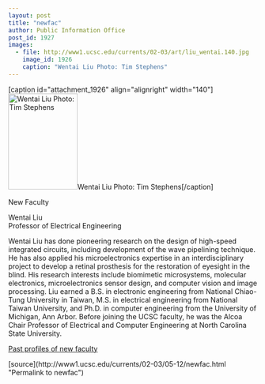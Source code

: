 ```yaml
---
layout: post
title: "newfac"
author: Public Information Office
post_id: 1927
images:
  - file: http://www1.ucsc.edu/currents/02-03/art/liu_wentai.140.jpg
    image_id: 1926
    caption: "Wentai Liu Photo: Tim Stephens"
---
```


[caption id="attachment_1926" align="alignright" width="140"]<a href="http://localhost/mysite/wp-content/uploads/2003/05/liu_wentai.140.jpg"><img class="size-full wp-image-1926" src="http://localhost/mysite/wp-content/uploads/2003/05/liu_wentai.140.jpg" alt="Wentai Liu Photo: Tim Stephens" width="140" height="194" /></a>Wentai Liu Photo: Tim Stephens[/caption]
<p class="pagehead">
  New Faculty
</p>
<p>
  <span class="sectionhead">Wentai Liu</span><br>
  Professor of Electrical Engineering<br>
</p>
<p>
  Wentai Liu has done pioneering research on the design of high-speed integrated circuits, including development of the wave pipelining technique. He has also applied his microelectronics expertise in an interdisciplinary project to develop a retinal prosthesis for the restoration of eyesight in the blind. His research interests include biomimetic microsystems, molecular electronics, microelectronics sensor design, and computer vision and image processing. Liu earned a B.S. in electronic engineering from National Chiao-Tung University in Taiwan, M.S. in electrical engineering from National Taiwan University, and Ph.D. in computer engineering from the University of Michigan, Ann Arbor. Before joining the UCSC faculty, he was the Alcoa Chair Professor of Electrical and Computer Engineering at North Carolina State University.
</p>
<p>
  <a href="http://currents.ucsc.edu/faculty_profiles.html">Past profiles of new faculty</a>
</p>
<p>

</p>
[source](http://www1.ucsc.edu/currents/02-03/05-12/newfac.html "Permalink to newfac")
